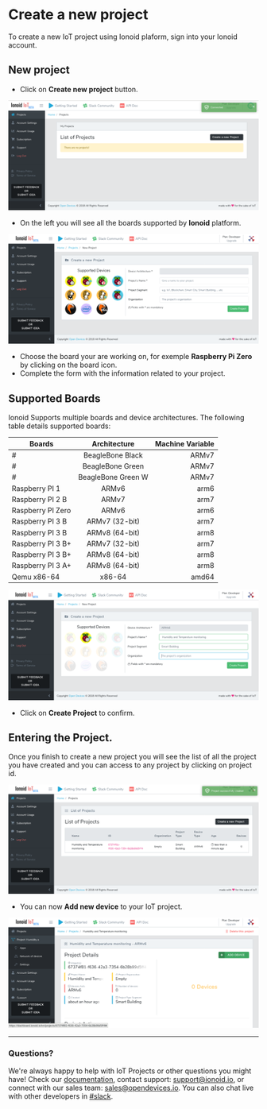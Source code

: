 
# Create a new project
To create a new IoT project using Ionoid plaform, sign into your Ionoid account.

## New project

- Click on **Create new project** button.

![Create New Project](CreateNewProject.png)

- On the left you will see all the boards supported by **Ionoid** platform.

![Project Form](ProjectForm.png)

- Choose the board your are working on, for exemple **Raspberry Pi Zero** by clicking on the board icon.
- Complete the form with the information related to your project.


## Supported Boards

Ionoid Supports multiple boards and device architectures. The following
table details supported boards:

| Boards             | Architecture  | Machine Variable  |
| ------------------ |:-------------:| -----------------:|
#| BeagleBone Black   | ARMv7         | arm7              |
#| BeagleBone Green   | ARMv7         | arm7              |
#| BeagleBone Green W | ARMv7         | arm7              |
| Raspberry PI 1     | ARMv6         | arm6              |
| Raspberry PI 2 B   | ARMv7         | arm7              |
| Raspberry PI Zero  | ARMv6         | arm6              |
| Raspberry PI 3 B   | ARMv7 (32-bit)| arm7              |
| Raspberry PI 3 B   | ARMv8 (64-bit)| arm8              |
| Raspberry PI 3 B+  | ARMv7 (32-bit)| arm7              |
| Raspberry PI 3 B+  | ARMv8 (64-bit)| arm8              |
| Raspberry PI 3 A+  | ARMv8 (64-bit)| arm8              |
| Qemu x86-64        | x86-64        | amd64             |




![Project Form](ProjectForm2.png)

- Click on **Create Project** to confirm.


## Entering the Project.

Once you finish to create a new project you will see the list of all the
project you have created and you can access to any project by clicking on
project id.

![list of projects](ProjectList.png)

- You can now  **Add new device** to your IoT project.

![Project Actions](ProjectActions.png)


---


### Questions?
We're always happy to help with IoT Projects or other questions you might have! Check our [documentation](https://docs.ionoid.io/#/), contact support: support@ionoid.io, or connect with our sales team: sales@opendevices.io. You can also chat live with other developers in  [#slack](https://ionoidcommunity.slack.com/join/shared_invite/enQtNTAzMTEwMTc5NDc2LTM2ODgxY2VmYTljNjM2NTNmZmVjYTEzY2Q4NTgyZTljYzI3MzhiZGRlODkzNTE3NTE3ODk5ZmFjNjYzOGRjZTM).
